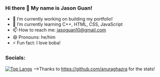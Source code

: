 ### Hi there 👋 My name is Jason Guan!

- 🔭 I’m currently working on building my portfolio!
- 🌱 I’m currently learning C++, HTML, CSS, JavaScript
- 📫 How to reach me: jasoguan10@gmail.com
- 😄 Pronouns: he/him
- ⚡ Fun fact: I love boba!

### Socials:


[![Top Langs](https://github-readme-stats.vercel.app/api/top-langs/?username=Jguan10)](https://github.com/anuraghazra/github-readme-stats)
-->Thanks to https://github.com/anuraghazra for the stats!
